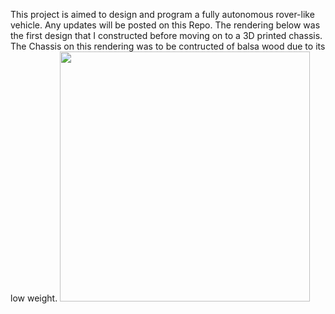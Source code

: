 This project is aimed to design and program a fully autonomous rover-like vehicle. Any updates will be posted on this Repo.
The rendering below was the first design that I constructed before moving on to a 3D printed chassis. The Chassis on this rendering was to be contructed of balsa wood due to its low weight.
<img src="https://github.com/machavezg9/RPi-Arduino-Projects/blob/master/iRobor/iRobor%20Alpha.JPG?raw=true" width="400">

